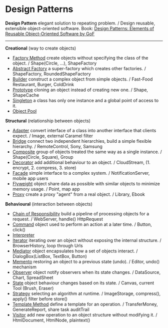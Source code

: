 # Design Patterns

**Design Pattern** elegant solution to repeating problem. / Design reusable, extensible object-oriented software.
Book: [Design Patterns: Elements of Reusable Object-Oriented Software by GoF](https://en.wikipedia.org/wiki/Design_Patterns)
***
**Creational** (way to create objects)
* [Factory Method](https://github.com/shamy1st/design-pattern-factory) create objects without specifying the class of the object. / Shape(Circle, ...), ShapeFactory
* [Abstract Factory](https://github.com/shamy1st/design-pattern-abstract-factory) a super-factory which creates other factories. / ShapeFactory, RoundedShapeFactory
* [Builder](https://github.com/shamy1st/design-pattern-builder) construct a complex object from simple objects. / Fast-Food Restaurant, Burger, ColdDrink
* [Prototype](https://github.com/shamy1st/design-pattern-prototype) cloning an object instead of creating new one. / Shape, ShapeCache
* [Singleton](https://github.com/shamy1st/design-pattern-singleton) a class has only one instance and a global point of access to it.
* [Object Pool](https://github.com/shamy1st/design-pattern-object-pool)

**Structural** (relationship between objects)
* [Adapter](https://github.com/shamy1st/design-pattern-adapter) convert interface of a class into another interface that clients expect. / Image, external Caramel filter
* [Bridge](https://github.com/shamy1st/design-pattern-bridge) connect two independent hierarchies, build a simple flexible hierarchy. / RemoteControl, Sony, Samsung
* [Composite](https://github.com/shamy1st/design-pattern-composite) group of objects treated the same way as a single instance. / Shape(Circle, Square), Group
* [Decorator](https://github.com/shamy1st/design-pattern-decorator) add additional behaviour to an object. / CloudStream, (1. encrypt, 2. compress, 3. store)
* [Facade](https://github.com/shamy1st/design-pattern-facade) simple interface to a complex system. / NotificationServer, mobile app users
* [Flyweight](https://github.com/shamy1st/design-pattern-flyweight) object share data as possible with similar objects to minimize memory usage. / Point, map app
* [Proxy](https://github.com/shamy1st/design-pattern-proxy) create a proxy "agent" from a real object. / Library, Ebook

**Behavioural** (interaction between objects)
* [Chain of Responsibility](https://github.com/shamy1st/design-pattern-chain-of-responsibility) build a pipeline of processing objects for a request. / WebServer, handle() HttpRequest
* [Command](https://github.com/shamy1st/design-pattern-command) object used to perform an action at a later time. / Button, click()
* [Interpreter]()
* [Iterator](https://github.com/shamy1st/design-pattern-iterator) iterating over an object without exposing the internal structure. / BrowserHistory, loop through Urls
* [Mediator](https://github.com/shamy1st/design-pattern-mediator) object encapsulates how a set of objects interact. / DialogBox(ListBox, TextBox, Button)
* [Memento](https://github.com/shamy1st/design-pattern-memento) restoring an object to a previous state (undo). / Editor, undo() mechanism
* [Observer](https://github.com/shamy1st/design-pattern-observer) object notify observers when its state changes. / DataSource, Chart, SpreadSheet
* [State](https://github.com/shamy1st/design-pattern-state) object behaviour changes based on its state. / Canvas, current Tool (Brush, Eraser)
* [Strategy](https://github.com/shamy1st/design-pattern-strategy) selecting an algorithm at runtime. / ImageStorage, compress(), apply() filter before store()
* [Template Method](https://github.com/shamy1st/design-pattern-template) define a template for an operation. / TransferMoney, GenerateReport, share task auditTrail
* [Visitor](https://github.com/shamy1st/design-pattern-visitor) add new operation to an object structure without modifying it. / HtmlDocument, HtmlNode, plaintext()
